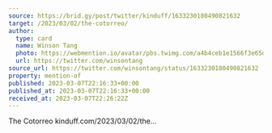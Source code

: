 ```yaml
---
source: https://brid.gy/post/twitter/kinduff/1633230180490821632
target: /2023/03/02/the-cotorreo/
author:
  type: card
  name: Winson Tang
  photo: https://webmention.io/avatar/pbs.twimg.com/a4b4ceb1e1566f3e65d866ac64d8d7c1d615f927ebd0c31a7395b8fe5d2be852.jpg
  url: https://twitter.com/winsontang
source_url: https://twitter.com/winsontang/status/1633230180490821632
property: mention-of
published: 2023-03-07T22:16:33+00:00
published_at: 2023-03-07T22:16:33+00:00
received_at: 2023-03-07T22:26:22Z
---
```


The Cotorreo kinduff.com/2023/03/02/the…